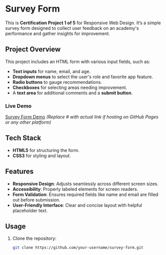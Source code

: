 # Survey Form

This is **Certification Project 1 of 5** for Responsive Web Design. It’s a simple survey form designed to collect user feedback on an academy's performance and gather insights for improvement.

## Project Overview

This project includes an HTML form with various input fields, such as:
- **Text inputs** for name, email, and age.
- **Dropdown menus** to select the user's role and favorite app feature.
- **Radio buttons** to gauge recommendations.
- **Checkboxes** for selecting areas needing improvement.
- A **text area** for additional comments and a **submit button**.

### Live Demo
[Survey Form Demo](#) _(Replace # with actual link if hosting on GitHub Pages or any other platform)_

## Tech Stack
- **HTML5** for structuring the form.
- **CSS3** for styling and layout.

## Features

- **Responsive Design**: Adjusts seamlessly across different screen sizes.
- **Accessibility**: Properly labeled elements for screen readers.
- **Form Validation**: Ensures required fields like name and email are filled out before submission.
- **User-Friendly Interface**: Clear and concise layout with helpful placeholder text.

## Usage

1. Clone the repository:
   ```bash
   git clone https://github.com/your-username/survey-form.git

